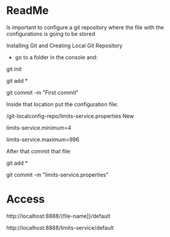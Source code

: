 # ReadMe

Is important to configure a git repository where 
the file with the configurations is going to be stored

Installing Git and Creating Local Git Repository

+ go to a folder  in the console and:

git init

git add *

git commit -m "First commit"

Inside that location put the configuration file:

/git-localconfig-repo/limits-service.properties New

limits-service.minimum=4

limits-service.maximum=996

After that commit that file:

git add *

git commit -m "limits-service.properties"

# Access

http://localhost:8888/{file-name]}/default

http://localhost:8888/limits-service/default